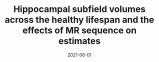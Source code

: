 ---
title: "Hippocampal subfield volumes across the healthy lifespan and the effects of MR sequence on estimates"
collection: publications
permalink: /publication/2021-06-01-Hippocampal-subfield-volumes-across-the-healthy-lifespan-and-the-effects-of-MR-sequence-on-estimates
date: 2021-06-01
venue: 'NeuroImage'
paperurl: 'http://dx.doi.org/10.1016/j.neuroimage.2021.117931'
citation: 'Bussy, Aurélie, Plitman, Eric, Patel, Raihaan, Tullo, Stephanie, Salaciak, Alyssa, Bedford, Saashi A, Farzin, Sarah, Béland, Marie-Lise, Valiquette, Vanessa, Kazazian, Christina, Tardif, Christine Lucas, <b>Devenyi, Gabriel A</b>, Chakravarty, M Mallar, {Alzheimer&apos;s Disease Neuroimaging Initiative}, &quot;Hippocampal subfield volumes across the healthy lifespan and the effects of MR sequence on estimates.&quot; NeuroImage, 2021.'
---